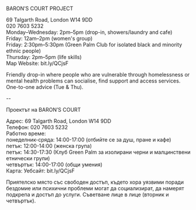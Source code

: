 BARON’S COURT PROJECT

69 Talgarth Road, London W14 9DD  
020 7603 5232  
Monday–Wednesday: 2pm–5pm (drop-in, showers/laundry and cafe)  
Friday: 12am–2pm (women's group)  
Friday: 2:30pm–5:30pm (Green Palm Club for isolated black and minority ethnic people)  
Thursday: 2pm–5pm (life skills)  
Map   Website: bit.ly/QCjsF  

Friendly drop-in where people who are vulnerable through homelessness or mental health problems can socialise, find support and access services. One-to-one advice (Tue & Thu).

--

Проектът на BARON’S COURT

Адрес: 69 Talgarth Road, London W14 9DD  
Телефон: 020 7603 5232  
Работно време:  
понеделник-сряда: 14:00-17:00 (отбийте се за душ, пране и кафе)  
петък: 12:00-14:00 (женска група)  
петък: 14:30-17:30 (Клуб Green Palm за изолирани черни и малцинствени етнически групи)  
четвъртък: 14:00-17:00 (общи умения)  
Карта: Уебсайт: bit.ly/QCjsF  

Приятелско място със свободен достъп, където хора уязвими поради бездомие или психични проблеми могат да социализират, да намерят подкрепа и достъп до услуги. Съветване лице в лице (вторник и четвъртък).